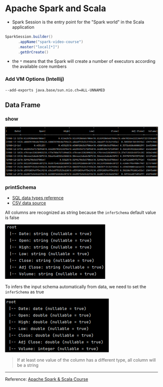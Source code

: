 # Apache Spark and Scala

- Spark Session is the entry point for the "Spark world" in the Scala application
```scala
SparkSession.builder()
      .appName("spark-video-course")
      .master("local[*]")
      .getOrCreate()
```
- the `*` means that the Spark will create a number of executors according the available core numbers 

### Add VM Options (Intellij)
`--add-exports java.base/sun.nio.ch=ALL-UNNAMED`

## Data Frame

### show
![show](docs/images/data-frame-show.png)

### printSchema
- [SQL data types reference](https://spark.apache.org/docs/latest/sql-ref-datatypes.html)
- [CSV data source](https://spark.apache.org/docs/latest/sql-data-sources-csv.html)

All columns are recognized as string because the `inferSchema` default value is false  

![show](docs/images/data-frame-schema.png)

To infers the input schema automatically from data, we need to set the `inferSchema` as true

![show](docs/images/data-frame-infer-schema.png)

> If at least one value of the column has a different type, all column will be a string

---
Reference: [Apache Spark & Scala Course](https://www.youtube.com/watch?v=l9vuR2SPGGQ&list=PLeEh_6coH9EpIwsiNiDCW0V-UjNZElF0d)
